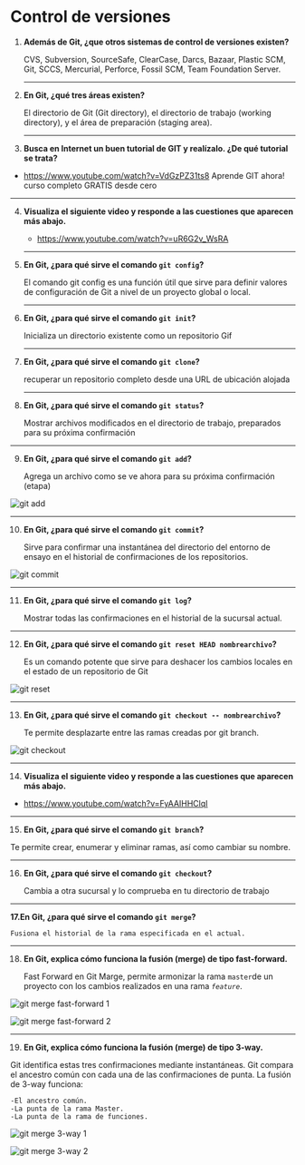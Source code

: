 # Control de versiones

1. **Además de Git, ¿que otros sistemas de control de versiones existen?**

   CVS, Subversion, SourceSafe, ClearCase, Darcs, Bazaar, Plastic SCM, Git,  SCCS, Mercurial, Perforce, Fossil SCM, Team Foundation Server.

   ------

2. **En Git, ¿qué tres áreas existen?**

   El directorio de Git (Git directory), el directorio de trabajo (working directory), y el área de preparación (staging area).

   

   ------

3. **Busca en Internet un buen tutorial de GIT y realízalo. ¿De qué tutorial se trata?**
    
  - https://www.youtube.com/watch?v=VdGzPZ31ts8
    Aprende GIT ahora! curso completo GRATIS desde cero
   

   ------

4. **Visualiza el siguiente video y responde a las cuestiones que aparecen más abajo.**

   - https://www.youtube.com/watch?v=uR6G2v_WsRA

   ------

5. **En Git, ¿para qué sirve el comando `git config`?** 

   El comando git config es una función útil que sirve para definir valores de configuración de Git a nivel de un proyecto global o local.

   ------

6. **En Git, ¿para qué sirve el comando `git init`?** 

   Inicializa un directorio existente como un repositorio Gif


   ------

7. **En Git, ¿para qué sirve el comando `git clone`?** 

   recuperar un repositorio completo desde una URL de ubicación alojada

   

   ------

8. **En Git, ¿para qué sirve el comando `git status`?** 

   Mostrar archivos modificados en el directorio de trabajo, preparados para su próxima confirmación

   
  ------

9. **En Git, ¿para qué sirve el comando `git add`?** 

   Agrega un archivo como se ve ahora para su próxima confirmación (etapa)

![git add](http://jamj2000.github.io/entornosdesarrollo/4/assets/git-add.png)

------

10. **En Git, ¿para qué sirve el comando `git commit`?** 

    Sirve para confirmar una instantánea del directorio del entorno de ensayo en el historial de confirmaciones de los repositorios.

![git commit](http://jamj2000.github.io/entornosdesarrollo/4/assets/git-commit.png)

------

11. **En Git, ¿para qué sirve el comando `git log`?** 

    Mostrar todas las confirmaciones en el historial de la sucursal actual.

------

12. **En Git, ¿para qué sirve el comando `git reset HEAD nombrearchivo`?** 

    Es un comando potente que sirve para deshacer los cambios locales en el estado de un repositorio de Git

![git reset](http://jamj2000.github.io/entornosdesarrollo/4/assets/git-reset.png)

------

13. **En Git, ¿para qué sirve el comando `git checkout -- nombrearchivo`?** 

    Te permite desplazarte entre las ramas creadas por git branch.

![git checkout](http://jamj2000.github.io/entornosdesarrollo/4/assets/git-checkout.png)

------

14. **Visualiza el siguiente video y responde a las cuestiones que aparecen más abajo.**

- https://www.youtube.com/watch?v=FyAAIHHClqI

------

15. **En Git, ¿para qué sirve el comando `git branch`?** 

   Te permite crear, enumerar y eliminar ramas, así como cambiar su nombre.

------

16. **En Git, ¿para qué sirve el comando `git checkout`?** 

    Cambia a otra sucursal y lo comprueba en tu directorio de trabajo

------

**17.En Git, ¿para qué sirve el comando `git merge`?** 

    Fusiona el historial de la rama especificada en el actual.


------

18. **En Git, explica cómo funciona la fusión (merge) de tipo fast-forward.**

    Fast Forward en Git Marge, permite armonizar la rama `master`de un proyecto con los cambios realizados en una rama *`feature`*.

![git merge fast-forward 1](http://jamj2000.github.io/entornosdesarrollo/4/assets/git-merge-fastforward1.png)

![git merge fast-forward 2](http://jamj2000.github.io/entornosdesarrollo/4/assets/git-merge-fastforward2.png)

------

19. **En Git, explica cómo funciona la fusión (merge) de tipo 3-way.**

Git identifica estas tres confirmaciones mediante instantáneas. Git compara el ancestro común con cada una de las confirmaciones de punta.
La fusión de 3-way funciona:

    -El ancestro común.
    -La punta de la rama Master.
    -La punta de la rama de funciones.

![git merge 3-way 1](http://jamj2000.github.io/entornosdesarrollo/4/assets/git-merge-3way1.png)

![git merge 3-way 2](http://jamj2000.github.io/entornosdesarrollo/4/assets/git-merge-3way2.png)


